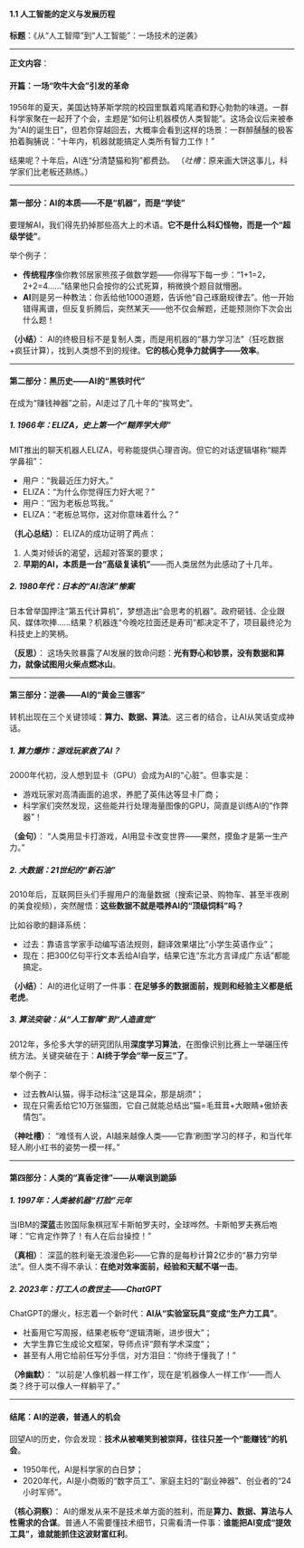 #### **1.1 人工智能的定义与发展历程**

**标题**：《从“人工智障”到“人工智能”：一场技术的逆袭》

------

**正文内容**：

#### **开篇：一场“吹牛大会”引发的革命**

1956年的夏天，美国达特茅斯学院的校园里飘着鸡尾酒和野心勃勃的味道。一群科学家聚在一起开了个会，主题是“如何让机器模仿人类智能”。这场会议后来被奉为“AI的诞生日”，但若你穿越回去，大概率会看到这样的场景：一群醉醺醺的极客拍着胸脯说：“十年内，机器就能搞定人类所有智力工作！”

结果呢？十年后，AI连“分清楚猫和狗”都费劲。
（*吐槽*：原来画大饼这事儿，科学家们比老板还熟练。）

------

#### **第一部分：AI的本质——不是“机器”，而是“学徒”**

要理解AI，我们得先扔掉那些高大上的术语。**它不是什么科幻怪物，而是一个“超级学徒”**。

举个例子：

- **传统程序**像你教邻居家熊孩子做数学题——你得写下每一步：“1+1=2，2+2=4……”结果他只会按你的公式死算，稍微换个题目就懵圈。
- **AI**则是另一种教法：你丢给他1000道题，告诉他“自己琢磨规律去”。他一开始错得离谱，但反复折腾后，突然某天——他不仅会解题，还能预测你下次会出什么题！

**（小结）**：
AI的终极目标不是复制人类，而是用机器的“暴力学习法”（狂吃数据+疯狂计算），找到人类想不到的规律。**它的核心竞争力就俩字——效率**。

------

#### **第二部分：黑历史——AI的“黑铁时代”**

在成为“赚钱神器”之前，AI走过了几十年的“挨骂史”。

##### **1. 1966年：ELIZA，史上第一个“糊弄学大师”**

MIT推出的聊天机器人ELIZA，号称能提供心理咨询。但它的对话逻辑堪称“糊弄学鼻祖”：

- 用户：“我最近压力好大。”
- ELIZA：“为什么你觉得压力好大呢？”
- 用户：“因为老板总骂我。”
- ELIZA：“老板总骂你，这对你意味着什么？”

**（扎心总结）**：
ELIZA的成功证明了两点：

1. 人类对倾诉的渴望，远超对答案的要求；
2. **早期的AI，本质是一台“高级复读机”**——而人类居然为此感动了十几年。

##### **2. 1980年代：日本的“AI泡沫”惨案**

日本曾举国押注“第五代计算机”，梦想造出“会思考的机器”。政府砸钱、企业跟风、媒体吹捧……结果？机器连“今晚吃拉面还是寿司”都决定不了，项目最终沦为科技史上的笑柄。

**（反思）**：
这场失败暴露了AI发展的致命问题：**光有野心和钞票，没有数据和算力，就像试图用火柴点燃冰山**。

------

#### **第三部分：逆袭——AI的“黄金三镖客”**

转机出现在三个关键领域：**算力、数据、算法**。这三者的结合，让AI从笑话变成神话。

##### **1. 算力爆炸：游戏玩家救了AI？**

2000年代初，没人想到显卡（GPU）会成为AI的“心脏”。但事实是：

- 游戏玩家对高清画面的追求，养肥了英伟达等显卡厂商；
- 科学家们突然发现，这些能并行处理海量图像的GPU，简直是训练AI的“作弊器”！

**（金句）**：
“人类用显卡打游戏，AI用显卡改变世界——果然，摸鱼才是第一生产力。”

##### **2. 大数据：21世纪的“新石油”**

2010年后，互联网巨头们手握用户的海量数据（搜索记录、购物车、甚至半夜刷的美食视频），突然醒悟：**这些数据不就是喂养AI的“顶级饲料”吗？**

比如谷歌的翻译系统：

- 过去：靠语言学家手动编写语法规则，翻译效果堪比“小学生英语作业”；
- 现在：把300亿句平行文本丢给AI自学，结果它连“东北方言译成广东话”都能搞定。

**（小结）**：
AI的进化证明了一件事：**在足够多的数据面前，规则和经验主义都是纸老虎**。

##### **3. 算法突破：从“人工智障”到“人造直觉”**

2012年，多伦多大学的研究团队用**深度学习算法**，在图像识别比赛上一举碾压传统方法。关键突破在于：**AI终于学会“举一反三”了**。

举个例子：

- 过去教AI认猫，得手动标注“这是耳朵，那是胡须”；
- 现在只需丢给它10万张猫图，它自己就能总结出“猫=毛茸茸+大眼睛+傲娇表情包”。

**（神吐槽）**：
“难怪有人说，AI越来越像人类——它靠‘刷图’学习的样子，和当代年轻人刷小红书的姿势一模一样。”

------

#### **第四部分：人类的“真香定律”——从嘲讽到跪舔**

##### **1. 1997年：人类被机器“打脸”元年**

当IBM的**深蓝**击败国际象棋冠军卡斯帕罗夫时，全球哗然。卡斯帕罗夫赛后咆哮：“它肯定作弊了！有人在后台操控！”

**（真相）**：
深蓝的胜利毫无浪漫色彩——它靠的是每秒计算2亿步的“暴力穷举法”。但人类不得不承认：**在绝对效率面前，经验和天赋不堪一击**。

##### **2. 2023年：打工人の救世主——ChatGPT**

ChatGPT的爆火，标志着一个新时代：**AI从“实验室玩具”变成“生产力工具”**。

- 社畜用它写周报，结果老板夸“逻辑清晰，进步很大”；
- 大学生靠它生成论文框架，导师点评“颇有学术深度”；
- 甚至有人用它给前任写分手信，对方泪目：“你终于懂我了！”

**（冷幽默）**：
“以前是‘人像机器一样工作’，现在是‘机器像人一样工作’——而人类？终于可以像人一样躺平了。”

------

#### **结尾：AI的逆袭，普通人的机会**

回望AI的历史，你会发现：**技术从被嘲笑到被崇拜，往往只差一个“能赚钱”的机会**。

- 1950年代，AI是科学家的白日梦；
- 2020年代，AI是小商贩的“数字员工”、家庭主妇的“副业神器”、创业者的“24小时军师”。

**（核心洞察）**：
AI的爆发从来不是技术单方面的胜利，而是**算力、数据、算法与人性需求的合谋**。普通人不需要懂技术细节，只需看清一件事：**谁能把AI变成“提效工具”，谁就能抓住这波财富红利**。